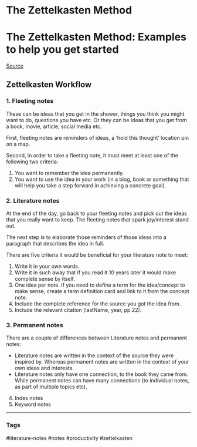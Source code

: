 # The Zettelkasten Method

# The Zettelkasten Method: Examples to help you get started

[Source](https://medium.com/@rebeccawilliams9941/the-zettelkasten-method-examples-to-help-you-get-started-8f8a44fa9ae6)

## Zettelkasten Workflow

### 1. Fleeting notes

These can be ideas that you get in the shower, things you think you might want to do, questions you have etc. Or they can be ideas that you get from a book, movie, article, social media etc.

First, fleeting notes are reminders of ideas, a ‘hold this thought’ location pin on a map.

Second, in order to take a fleeting note, it must meet at least one of the following two criteria:

1. You want to remember the idea permanently.
2. You want to use the idea in your work (in a blog, book or something that will help you take a step forward in achieving a concrete goal).

### 2. Literature notes

At the end of the day, go back to your fleeting notes and pick out the ideas that you really want to keep. The fleeting notes that spark joy/interest stand out.

The next step is to elaborate those reminders of those ideas into a paragraph that describes the idea in full.

There are five criteria it would be beneficial for your literature note to meet:

1. Write it in your own words.
2. Write it in such away that if you read it 10 years later it would make complete sense by itself.
3. One idea per note. If you need to define a term for the idea/concept to make sense, create a term definition card and link to it from the concept note.
4. Include the complete reference for the source you got the idea from.
5. Include the relevant citation (lastName, year, pp.22).

### 3. Permanent notes
There are a couple of differences between Literature notes and permanent notes:

- Literature notes are written in the context of the source they were inspired by. Whereas permanent notes are written in the context of your own ideas and interests.
- Literature notes only have one connection, to the book they came from. While permanent notes can have many connections (to individual notes, as part of multiple topics etc).

4. Index notes
5. Keyword notes





---
### Tags
#literature-notes #notes #productivity #zettelkasten
